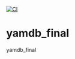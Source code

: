 [![CI](https://github.com/kotsenkom/yamdb_final/actions/workflows/yamdb_workflow.yml/badge.svg?branch=master)](https://github.com/kotsenkom/yamdb_final/actions/workflows/yamdb_workflow.yml)
# yamdb_final
yamdb_final
